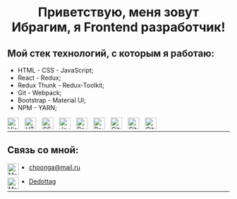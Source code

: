 <h1 align="center">Приветствую, меня зовут Ибрагим, я Frontend разработчик!</h1>

<h2>Мой стек технологий, с которым я работаю:</h2>

<ul>
<li>HTML - CSS - JavaScript;</li>
<li>React - Redux;</li>
<li>Redux Thunk - Redux-Toolkit;</li>
<li> Git - Webpack;</li>
<!-- <li> Storybook - Eslint - Stylelint;</li> -->
<li> Bootstrap - Material UI;</li>
<li> NPM - YARN;</li>
<!-- <li> NodeJS - Express - MongoDB.</li> -->
</ul>

<img align="left" alt="Visual Studio Code" width="26px" src="https://cdn.jsdelivr.net/gh/devicons/devicon/icons/vscode/vscode-original.svg" style="padding-right:10px;" />

<img align="left" alt="HTML5" width="26px" src="https://cdn.jsdelivr.net/gh/devicons/devicon/icons/html5/html5-original.svg" style="padding-right:10px;" />

<img align="left" alt="CSS3" width="26px" src="https://cdn.jsdelivr.net/gh/devicons/devicon/icons/css3/css3-original.svg" style="padding-right:10px;" />

<img align="left" alt="JavaScript" width="26px" src="https://cdn.jsdelivr.net/gh/devicons/devicon/icons/javascript/javascript-original.svg" style="padding-right:10px;" />

<img align="left" alt="React" width="26px" src="https://cdn.jsdelivr.net/gh/devicons/devicon/icons/react/react-original.svg" style="padding-right:10px;" />
<img align="left" alt="ReduxThunk" width="26px" src="https://cdn4.iconfinder.com/data/icons/logos-brands-5/24/redux-512.png" style="padding-right:10px;" />

<!-- <img align="left" alt="Node.js" width="26px" src="https://cdn.jsdelivr.net/gh/devicons/devicon/icons/nodejs/nodejs-original.svg" style="padding-right:10px;" /> -->

<img align="left" alt="Git" width="26px" src="https://cdn.jsdelivr.net/gh/devicons/devicon/icons/git/git-original.svg" style="padding-right:10px;" />

<img align="left" alt="GitHub" width="26px" src="https://user-images.githubusercontent.com/3369400/139447912-e0f43f33-6d9f-45f8-be46-2df5bbc91289.png" style="padding-right:10px;" />

<img align="left" alt="GitHub" width="26px" src="https://pics.freeicons.io/uploads/icons/png/11490474241551942136-512.png" />
</br>

---

<h2>Связь со мной:</h2>
<div style="margin-bottom: 15px;">
<img align="left" alt="Mail" width="26px" src="https://cdn-icons-png.flaticon.com/512/8898/8898833.png" style="padding-right:20px;" />

- chponga@mail.ru
</div>
<div>
  <img align="left" alt="Mail" width="26px" src="https://cdn-icons-png.flaticon.com/512/3536/3536661.png" style="padding-right:20px;" />

- [Dedottag](https://t.me/Dedottag)
</div>

---

<div align="center">
</div>
